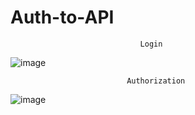 # Auth-to-API



                                 Login
![image](https://github.com/user-attachments/assets/a3d75b56-8dc1-4f58-8863-e8f0b601ba4b)


                              Authorization
![image](https://github.com/user-attachments/assets/f9033684-4b07-4918-9480-86efeda1f868)
